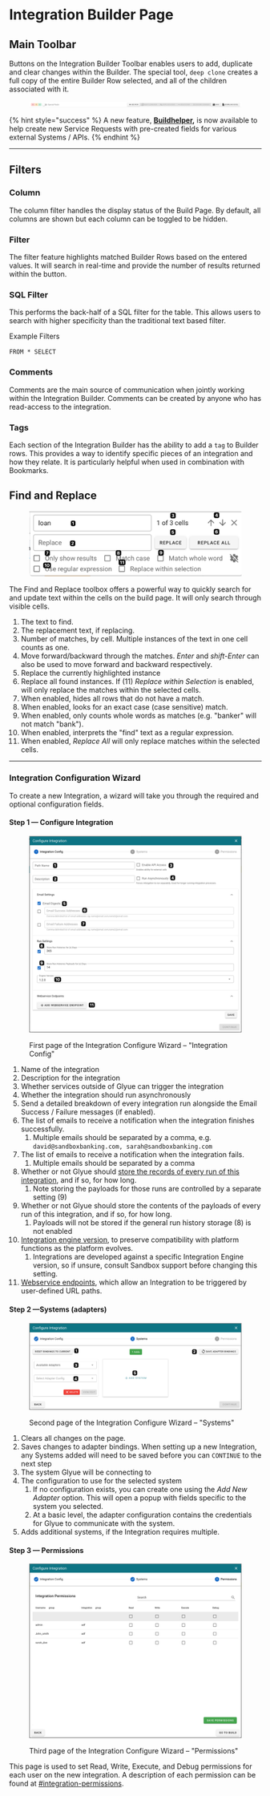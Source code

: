 # Integration Builder Page

## Main Toolbar

Buttons on the Integration Builder Toolbar enables users to add, duplicate and clear changes within the Builder. The special tool, `deep clone` creates a full copy of the entire Builder Row selected, and all of the children associated with it.

<figure><img src="../.gitbook/assets/glyue_toolbar_20221024.png" alt=""><figcaption></figcaption></figure>

{% hint style="success" %}
A new feature, [**Buildhelper**](../tutorials/building-a-single-step-integration/2.-calling-the-external-system/buildhelper.md)**,** is now available to help create new Service Requests with pre-created fields for various external Systems / APIs.
{% endhint %}

***

## Filters

### Column

The column filter handles the display status of the Build Page. By default, all columns are shown but each column can be toggled to be hidden.

### Filter

The filter feature highlights matched Builder Rows based on the entered values. It will search in real-time and provide the number of results returned within the button.

### SQL Filter

This performs the back-half of a SQL filter for the table. This allows users to search with higher specificity than the traditional text based filter.

Example Filters

```
FROM * SELECT
```

### Comments

Comments are the main source of communication when jointly working within the Integration Builder. Comments can be created by anyone who has read-access to the integration.

### Tags

Each section of the Integration Builder has the ability to add a `tag` to Builder rows. This provides a way to identify specific pieces of an integration and how they relate. It is particularly helpful when used in combination with Bookmarks.



## Find and Replace

<figure><img src="../.gitbook/assets/image (103).png" alt=""><figcaption></figcaption></figure>

The Find and Replace toolbox offers a powerful way to quickly search for and update text within the cells on the build page. It will only search through visible cells.

1. The text to find.
2. The replacement text, if replacing.
3. Number of matches, by cell. Multiple instances of the text in one cell counts as one.
4. Move forward/backward through the matches. _Enter_ and _shift-Enter_ can also be used to move forward and backward respectively.
5. Replace the currently highlighted instance
6. Replace all found instances. If (11) _Replace within Selection_ is enabled, will only replace the matches within the selected cells.
7. When enabled, hides all rows that do not have a match.&#x20;
8. When enabled, looks for an exact case (case sensitive) match.
9. When enabled, only counts whole words as matches (e.g. "banker" will not match "bank").
10. When enabled, interprets the "find" text as a regular expression.
11. When enabled, _Replace All_ will only replace matches within the selected cells.&#x20;



***

### Integration Configuration Wizard

To create a new Integration, a wizard will take you through the required and optional configuration fields.

#### Step 1 — Configure Integration

<figure><img src="../.gitbook/assets/image (2) (1).png" alt=""><figcaption><p>First page of the Integration Configure Wizard – "Integration Config"</p></figcaption></figure>

1. Name of the integration
2. Description for the integration
3. Whether services outside of Glyue can trigger the integration
4. Whether the integration should run asynchronously
5. Send a detailed breakdown of every integration run alongside the Email Success / Failure messages (if enabled).
6. The list of emails to receive a notification when the integration finishes successfully.
   1. Multiple emails should be separated by a comma, e.g. `david@sandboxbanking.com, sarah@sandboxbanking.com`
7. The list of emails to receive a notification when the integration fails.
   1. Multiple emails should be separated by a comma
8. Whether or not Glyue should [store the records of every run of this integration](integration_anatomy.md#run-history), and if so, for how long.
   1. Note storing the payloads for those runs are controlled by a separate setting (9)
9. Whether or not Glyue should store the contents of the payloads of every run of this integration, and if so, for how long.
   1. Payloads will not be stored if the general run history storage (8) is not enabled
10. [Integration engine version](../reference/integration_components/integration-engine-versions.md), to preserve compatibility with platform functions as the platform evolves.&#x20;
    1. Integrations are developed against a specific Integration Engine version, so if unsure, consult Sandbox support before changing this setting.
11. [Webservice endpoints](../reference/web-service-endpoints.md), which allow an Integration to be triggered by user-defined URL paths.

#### Step 2 —Systems (adapters)

<figure><img src="../.gitbook/assets/image (3) (1).png" alt=""><figcaption><p>Second page of the Integration Configure Wizard – "Systems"</p></figcaption></figure>

1. Clears all changes on the page.&#x20;
2. Saves changes to adapter bindings. When setting up a new Integration, any Systems added will need to be saved before you can `CONTINUE` to the next step
3. The system Glyue will be connecting to
4. The configuration to use for the selected system
   1. If no configuration exists, you can create one using the _Add New Adapter_ option. This will open a popup with fields specific to the system you selected.&#x20;
   2. At a basic level, the adapter configuration contains the credentials for Glyue to communicate with the system.
5. Adds additional systems, if the Integration requires multiple.

#### Step 3 — Permissions

<figure><img src="../.gitbook/assets/image (4) (1).png" alt=""><figcaption><p>Third page of the Integration Configure Wizard – "Permissions"</p></figcaption></figure>

This page is used to set Read, Write, Execute, and Debug permissions for each user on the new integration. A description of each permission can be found at [#integration-permissions](../glyue-platform-reference/integration_configuration.md#integration-permissions "mention").
